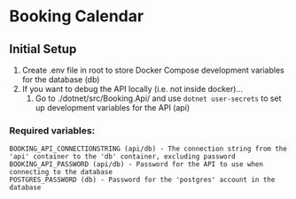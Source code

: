 # Booking Calendar

## Initial Setup

1. Create .env file in root to store Docker Compose development variables for the database (db)
2. If you want to debug the API locally (i.e. not inside docker)...
   1. Go to ./dotnet/src/Booking.Api/ and use ```dotnet user-secrets``` to set up development variables for the API (api)

### Required variables:
```
BOOKING_API_CONNECTIONSTRING (api/db) - The connection string from the 'api' container to the 'db' container, excluding password
BOOKING_API_PASSWORD (api/db) - Password for the API to use when connecting to the database
POSTGRES_PASSWORD (db) - Password for the 'postgres' account in the database
``` 
